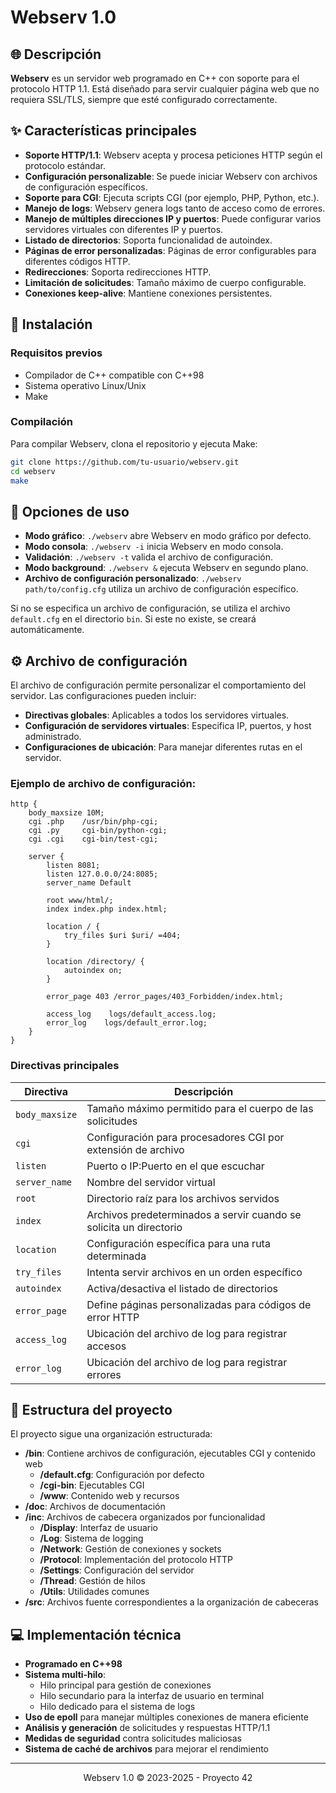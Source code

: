 # Webserv 1.0

## 🌐 Descripción
**Webserv** es un servidor web programado en C++ con soporte para el protocolo HTTP 1.1. Está diseñado para servir cualquier página web que no requiera SSL/TLS, siempre que esté configurado correctamente.

## ✨ Características principales
- **Soporte HTTP/1.1**: Webserv acepta y procesa peticiones HTTP según el protocolo estándar.
- **Configuración personalizable**: Se puede iniciar Webserv con archivos de configuración específicos.
- **Soporte para CGI**: Ejecuta scripts CGI (por ejemplo, PHP, Python, etc.).
- **Manejo de logs**: Webserv genera logs tanto de acceso como de errores.
- **Manejo de múltiples direcciones IP y puertos**: Puede configurar varios servidores virtuales con diferentes IP y puertos.
- **Listado de directorios**: Soporta funcionalidad de autoindex.
- **Páginas de error personalizadas**: Páginas de error configurables para diferentes códigos HTTP.
- **Redirecciones**: Soporta redirecciones HTTP.
- **Limitación de solicitudes**: Tamaño máximo de cuerpo configurable.
- **Conexiones keep-alive**: Mantiene conexiones persistentes.

## 🔧 Instalación

### Requisitos previos
- Compilador de C++ compatible con C++98
- Sistema operativo Linux/Unix
- Make

### Compilación
Para compilar Webserv, clona el repositorio y ejecuta Make:

```bash
git clone https://github.com/tu-usuario/webserv.git
cd webserv
make
```

## 🚀 Opciones de uso
- **Modo gráfico**: `./webserv` abre Webserv en modo gráfico por defecto.
- **Modo consola**: `./webserv -i` inicia Webserv en modo consola.
- **Validación**: `./webserv -t` valida el archivo de configuración.
- **Modo background**: `./webserv &` ejecuta Webserv en segundo plano.
- **Archivo de configuración personalizado**: `./webserv path/to/config.cfg` utiliza un archivo de configuración específico.

Si no se especifica un archivo de configuración, se utiliza el archivo `default.cfg` en el directorio `bin`. Si este no existe, se creará automáticamente.

## ⚙️ Archivo de configuración

El archivo de configuración permite personalizar el comportamiento del servidor. Las configuraciones pueden incluir:

- **Directivas globales**: Aplicables a todos los servidores virtuales.
- **Configuración de servidores virtuales**: Especifica IP, puertos, y host administrado.
- **Configuraciones de ubicación**: Para manejar diferentes rutas en el servidor.
  
### Ejemplo de archivo de configuración:

```config
http {
    body_maxsize 10M;
    cgi .php    /usr/bin/php-cgi;
    cgi .py     cgi-bin/python-cgi;
    cgi .cgi    cgi-bin/test-cgi;
    
    server {
        listen 8081;
        listen 127.0.0.0/24:8085;
        server_name Default
        
        root www/html/;
        index index.php index.html;
        
        location / {
            try_files $uri $uri/ =404;
        }
        
        location /directory/ {
            autoindex on;
        }
        
        error_page 403 /error_pages/403_Forbidden/index.html;
        
        access_log    logs/default_access.log;
        error_log    logs/default_error.log;
    }
}
```

### Directivas principales
| Directiva | Descripción |
|-----------|-------------|
| `body_maxsize` | Tamaño máximo permitido para el cuerpo de las solicitudes |
| `cgi` | Configuración para procesadores CGI por extensión de archivo |
| `listen` | Puerto o IP:Puerto en el que escuchar |
| `server_name` | Nombre del servidor virtual |
| `root` | Directorio raíz para los archivos servidos |
| `index` | Archivos predeterminados a servir cuando se solicita un directorio |
| `location` | Configuración específica para una ruta determinada |
| `try_files` | Intenta servir archivos en un orden específico |
| `autoindex` | Activa/desactiva el listado de directorios |
| `error_page` | Define páginas personalizadas para códigos de error HTTP |
| `access_log` | Ubicación del archivo de log para registrar accesos |
| `error_log` | Ubicación del archivo de log para registrar errores |

## 📁 Estructura del proyecto
El proyecto sigue una organización estructurada:

- **/bin**: Contiene archivos de configuración, ejecutables CGI y contenido web
  - **/default.cfg**: Configuración por defecto
  - **/cgi-bin**: Ejecutables CGI
  - **/www**: Contenido web y recursos
- **/doc**: Archivos de documentación
- **/inc**: Archivos de cabecera organizados por funcionalidad
  - **/Display**: Interfaz de usuario
  - **/Log**: Sistema de logging
  - **/Network**: Gestión de conexiones y sockets
  - **/Protocol**: Implementación del protocolo HTTP
  - **/Settings**: Configuración del servidor
  - **/Thread**: Gestión de hilos
  - **/Utils**: Utilidades comunes
- **/src**: Archivos fuente correspondientes a la organización de cabeceras

## 💻 Implementación técnica
- **Programado en C++98**
- **Sistema multi-hilo**:
  - Hilo principal para gestión de conexiones
  - Hilo secundario para la interfaz de usuario en terminal
  - Hilo dedicado para el sistema de logs
- **Uso de epoll** para manejar múltiples conexiones de manera eficiente
- **Análisis y generación** de solicitudes y respuestas HTTP/1.1
- **Medidas de seguridad** contra solicitudes maliciosas
- **Sistema de caché de archivos** para mejorar el rendimiento

---

<div align="center">
  <p>Webserv 1.0 © 2023-2025 - Proyecto 42</p>
</div>
